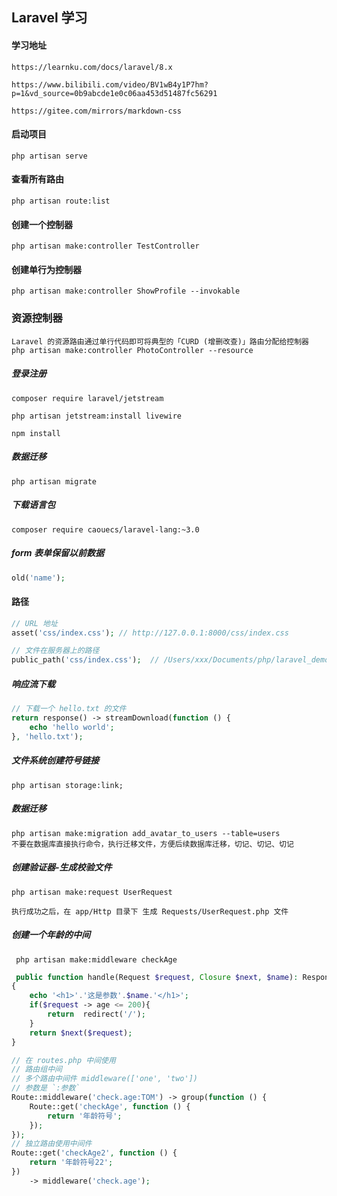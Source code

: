 ## Laravel 学习

#### 学习地址
```text
https://learnku.com/docs/laravel/8.x

https://www.bilibili.com/video/BV1wB4y1P7hm?p=1&vd_source=0b9abcde1e0c06aa453d51487fc56291

https://gitee.com/mirrors/markdown-css
```

#### 启动项目
```text
php artisan serve
```

#### 查看所有路由
```text
php artisan route:list
```

#### 创建一个控制器
```text
php artisan make:controller TestController
```

#### 创建单行为控制器
```text
php artisan make:controller ShowProfile --invokable
```

### 资源控制器
```text
Laravel 的资源路由通过单行代码即可将典型的「CURD (增删改查)」路由分配给控制器
php artisan make:controller PhotoController --resource
```

##### 登录注册
```text
composer require laravel/jetstream

php artisan jetstream:install livewire

npm install
```

##### 数据迁移
```text
php artisan migrate
```

##### 下载语言包
```text
composer require caouecs/laravel-lang:~3.0
```

##### form 表单保留以前数据
```php
old('name');
```

#### 路径
```php
// URL 地址
asset('css/index.css'); // http://127.0.0.1:8000/css/index.css

// 文件在服务器上的路径
public_path('css/index.css');  // /Users/xxx/Documents/php/laravel_demo/public/css/index.css
```

##### 响应流下载
```php
// 下载一个 hello.txt 的文件
return response() -> streamDownload(function () {
    echo 'hello world';
}, 'hello.txt');
```

##### 文件系统创建符号链接
```text
php artisan storage:link;
```

##### 数据迁移
```text
php artisan make:migration add_avatar_to_users --table=users
不要在数据库直接执行命令，执行迁移文件，方便后续数据库迁移，切记、切记、切记
```

##### 创建验证器-生成校验文件
```text
php artisan make:request UserRequest

执行成功之后，在 app/Http 目录下 生成 Requests/UserRequest.php 文件
```

##### 创建一个年龄的中间
```text
 php artisan make:middleware checkAge
```

```php
 public function handle(Request $request, Closure $next, $name): Response
{
    echo '<h1>'.'这是参数'.$name.'</h1>';
    if($request -> age <= 200){
        return  redirect('/');
    }
    return $next($request);
}

// 在 routes.php 中间使用
// 路由组中间
// 多个路由中间件 middleware(['one', 'two'])
// 参数是 `:参数`
Route::middleware('check.age:TOM') -> group(function () {
    Route::get('checkAge', function () {
        return '年龄符号';
    });
});
// 独立路由使用中间件
Route::get('checkAge2', function () {
    return '年龄符号22';
})
    -> middleware('check.age');
```

